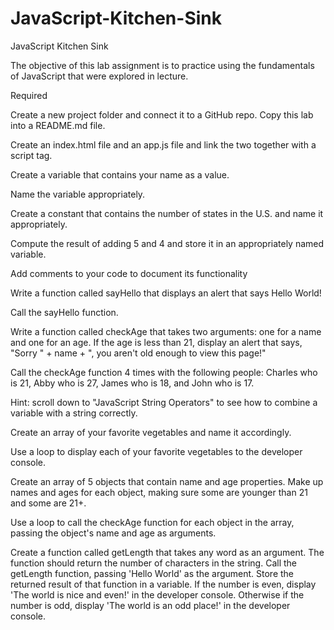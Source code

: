 # JavaScript-Kitchen-Sink

JavaScript Kitchen Sink

The objective of this lab assignment is to practice using the fundamentals of JavaScript that were explored in lecture.

Required

Create a new project folder and connect it to a GitHub repo. Copy this lab into a README.md file.

Create an index.html file and an app.js file and link the two together with a script tag.

Create a variable that contains your name as a value.

Name the variable appropriately.

Create a constant that contains the number of states in the U.S. and name it appropriately.

Compute the result of adding 5 and 4 and store it in an appropriately named variable.

Add comments to your code to document its functionality

Write a function called sayHello that displays an alert that says Hello World!

Call the sayHello function.

Write a function called checkAge that takes two arguments: one for a name and one for an age. If the age is less than 21, display an alert that says, "Sorry " + name + ", you aren't old enough to view this page!"

Call the checkAge function 4 times with the following people: Charles who is 21, Abby who is 27, James who is 18, and John who is 17.

Hint: scroll down to "JavaScript String Operators" to see how to combine a variable with a string correctly.

Create an array of your favorite vegetables and name it accordingly.

Use a loop to display each of your favorite vegetables to the developer console.

Create an array of 5 objects that contain name and age properties. Make up names and ages for each object, making sure some are younger than 21 and some are 21+.

Use a loop to call the checkAge function for each object in the array, passing the object's name and age as arguments.

Create a function called getLength that takes any word as an argument. The function should return the number of characters in the string.
Call the getLength function, passing 'Hello World' as the argument. Store the returned result of that function in a variable.
If the number is even, display 'The world is nice and even!' in the developer console. Otherwise if the number is odd, display 'The world is an odd place!' in the developer console.
